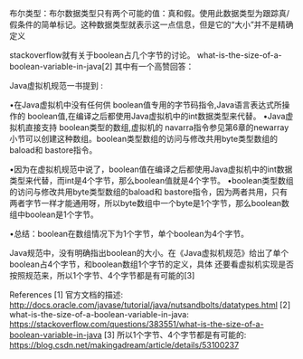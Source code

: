 

布尔类型：布尔数据类型只有两个可能的值：真和假。使用此数据类型为跟踪真/假条件的简单标记。这种数据类型就表示这一点信息，但是它的“大小”并不是精确定义

stackoverflow就有关于boolean占几个字节的讨论。 what-is-the-size-of-a-boolean-variable-in-java[2] 其中有一个高赞回答：

Java虚拟机规范一书提到 :

•在Java虚拟机中没有任何供 boolean值专用的字节码指令,Java语言表达式所操作的 boolean值,在编译之后都使用Java虚拟机中的int数据类型来代替。
•Java虚拟机直接支持 boolean类型的数组,虚拟机的 navarra指令参见第6章的newarray小节可以创建这种数组。boolean类型数组的访问与修改共用byte类型数组的baload和 bastore指令。

•因为在虚拟机规范中说了，boolean值在编译之后都使用Java虚拟机中的int数据类型来代替，而int是4个字节，那么boolean值就是4个字节。
•boolean类型数组的访问与修改共用byte类型数组的baload和 bastore指令，因为两者共用，只有两者字节一样才能通用呀，所以byte数组中一个byte是1个字节，那么boolean数组中boolean是1个字节。


•总结：boolean在数组情况下为1个字节，单个boolean为4个字节。


Java规范中，没有明确指出boolean的大小。在《Java虚拟机规范》给出了单个boolean占4个字节，和boolean数组1个字节的定义，具体 还要看虚拟机实现是否按照规范来，所以1个字节、4个字节都是有可能的[3]



References
[1] 官方文档的描述: http://docs.oracle.com/javase/tutorial/java/nutsandbolts/datatypes.html
[2] what-is-the-size-of-a-boolean-variable-in-java: https://stackoverflow.com/questions/383551/what-is-the-size-of-a-boolean-variable-in-java
[3] 所以1个字节、4个字节都是有可能的: https://blog.csdn.net/makingadream/article/details/53100237


